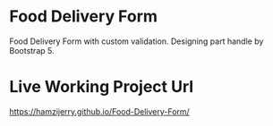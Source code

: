 # Food Delivery Form

Food Delivery Form with custom validation. Designing part handle by Bootstrap 5.

# Live Working Project Url

https://hamzijerry.github.io/Food-Delivery-Form/
